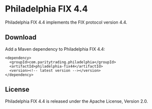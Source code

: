 Philadelphia FIX 4.4
====================

Philadelphia FIX 4.4 implements the FIX protocol version 4.4.


Download
--------

Add a Maven dependency to Philadelphia FIX 4.4:

    <dependency>
      <groupId>com.paritytrading.philadelphia</groupId>
      <artifactId>philadelphia-fix44</artifactId>
      <version><!-- latest version --></version>
    </dependency>


License
-------

Philadelphia FIX 4.4 is released under the Apache License, Version 2.0.
